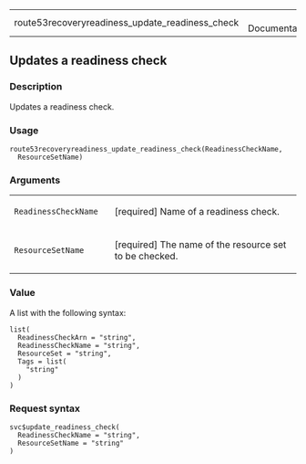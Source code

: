 <table style="width: 100%;">
<tbody>
<tr class="odd">
<td>route53recoveryreadiness_update_readiness_check</td>
<td style="text-align: right;">R Documentation</td>
</tr>
</tbody>
</table>

## Updates a readiness check

### Description

Updates a readiness check.

### Usage

    route53recoveryreadiness_update_readiness_check(ReadinessCheckName,
      ResourceSetName)

### Arguments

<table>
<colgroup>
<col style="width: 35%" />
<col style="width: 65%" />
</colgroup>
<tbody>
<tr class="odd">
<td><code
id="route53recoveryreadiness_update_readiness_check_:_ReadinessCheckName">ReadinessCheckName</code></td>
<td><p>[required] Name of a readiness check.</p></td>
</tr>
<tr class="even">
<td><code
id="route53recoveryreadiness_update_readiness_check_:_ResourceSetName">ResourceSetName</code></td>
<td><p>[required] The name of the resource set to be checked.</p></td>
</tr>
</tbody>
</table>

### Value

A list with the following syntax:

    list(
      ReadinessCheckArn = "string",
      ReadinessCheckName = "string",
      ResourceSet = "string",
      Tags = list(
        "string"
      )
    )

### Request syntax

    svc$update_readiness_check(
      ReadinessCheckName = "string",
      ResourceSetName = "string"
    )
